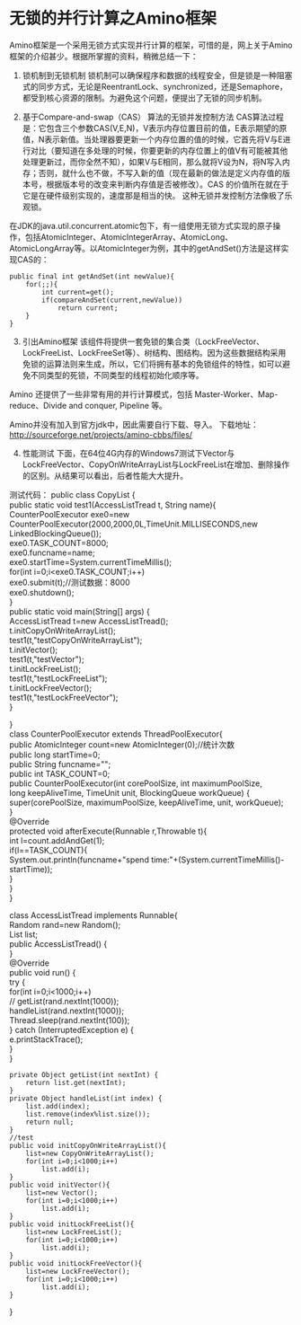 # 无锁的并行计算之Amino框架

Amino框架是一个采用无锁方式实现并行计算的框架，可惜的是，网上关于Amino框架的介绍甚少。根据所掌握的资料，稍微总结一下：

1. 锁机制到无锁机制
锁机制可以确保程序和数据的线程安全，但是锁是一种阻塞式的同步方式，无论是ReentrantLock、synchronized，还是Semaphore，都受到核心资源的限制。为避免这个问题，便提出了无锁的同步机制。

2. 基于Compare-and-swap（CAS） 算法的无锁并发控制方法
CAS算法过程是：它包含三个参数CAS(V,E,N)，V表示内存位置目前的值，E表示期望的原值，N表示新值。当处理器要更新一个内存位置的值的时候，它首先将V与E进行对比（要知道在多处理的时候，你要更新的内存位置上的值V有可能被其他处理更新过，而你全然不知），如果V与E相同，那么就将V设为N，将N写入内存；否则，就什么也不做，不写入新的值（现在最新的做法是定义内存值的版本号，根据版本号的改变来判断内存值是否被修改）。CAS 的价值所在就在于它是在硬件级别实现的，速度那是相当的快。
这种无锁并发控制方法像极了乐观锁。

在JDK的java.util.concurrent.atomic包下，有一组使用无锁方式实现的原子操作，包括AtomicInteger、AtomicIntegerArray、AtomicLong、AtomicLongArray等。以AtomicInteger为例，其中的getAndSet()方法是这样实现CAS的：

```
public final int getAndSet(int newValue){  
    for(;;){  
        int current=get();  
        if(compareAndSet(current,newValue))  
            return current;  
    }  
}  
```

3. 引出Amino框架
该组件将提供一套免锁的集合类（LockFreeVector、LockFreeList、LockFreeSet等）、树结构、图结构。因为这些数据结构采用免锁的运算法则来生成，所以，它们将拥有基本的免锁组件的特性，如可以避免不同类型的死锁，不同类型的线程初始化顺序等。 

Amino 还提供了一些非常有用的并行计算模式，包括 Master-Worker、Map-reduce、Divide and conquer, Pipeline 等。 

Amino并没有加入到官方jdk中，因此需要自行下载、导入。
下载地址：http://sourceforge.net/projects/amino-cbbs/files/

4. 性能测试
下面，在64位4G内存的Windows7测试下Vector与LockFreeVector、CopyOnWriteArrayList与LockFreeList在增加、删除操作的区别。从结果可以看出，后者性能大大提升。

测试代码：
public class CopyList {  
    public static void test1(AccessListTread t, String name){  
        CounterPoolExecutor exe0=new CounterPoolExecutor(2000,2000,0L,TimeUnit.MILLISECONDS,new LinkedBlockingQueue<Runnable>());  
        exe0.TASK_COUNT=8000;  
        exe0.funcname=name;  
        exe0.startTime=System.currentTimeMillis();  
        for(int i=0;i<exe0.TASK_COUNT;i++)  
            exe0.submit(t);//测试数据：8000  
        exe0.shutdown();  
    }  
    public static void main(String[] args) {  
        AccessListTread t=new AccessListTread();  
        t.initCopyOnWriteArrayList();  
        test1(t,"testCopyOnWriteArrayList");  
        t.initVector();  
        test1(t,"testVector");  
        t.initLockFreeList();  
        test1(t,"testLockFreeList");  
        t.initLockFreeVector();  
        test1(t,"testLockFreeVector");  
    }  
      
}  
class CounterPoolExecutor extends ThreadPoolExecutor{  
    public AtomicInteger count=new AtomicInteger(0);//统计次数  
    public long startTime=0;  
    public String funcname="";  
    public int TASK_COUNT=0;  
    public CounterPoolExecutor(int corePoolSize, int maximumPoolSize,  
            long keepAliveTime, TimeUnit unit, BlockingQueue<Runnable> workQueue) {  
        super(corePoolSize, maximumPoolSize, keepAliveTime, unit, workQueue);  
    }  
    @Override  
    protected void afterExecute(Runnable r,Throwable t){  
        int l=count.addAndGet(1);  
        if(l==TASK_COUNT){  
            System.out.println(funcname+"spend time:"+(System.currentTimeMillis()-startTime));  
        }  
    }  
}  
  
  
  
class AccessListTread implements Runnable{  
    Random rand=new Random();  
    List list;  
    public AccessListTread() {  
    }  
    @Override  
    public void run() {  
        try {  
            for(int i=0;i<1000;i++)  
//              getList(rand.nextInt(1000));  
                handleList(rand.nextInt(1000));  
            Thread.sleep(rand.nextInt(100));  
        } catch (InterruptedException e) {  
            e.printStackTrace();  
        }  
    }  
  
    private Object getList(int nextInt) {  
        return list.get(nextInt);  
    }  
    private Object handleList(int index) {  
        list.add(index);  
        list.remove(index%list.size());  
        return null;  
    }  
    //test  
    public void initCopyOnWriteArrayList(){  
        list=new CopyOnWriteArrayList();  
        for(int i=0;i<1000;i++)  
            list.add(i);  
    }  
    public void initVector(){  
        list=new Vector();  
        for(int i=0;i<1000;i++)  
            list.add(i);  
    }  
    public void initLockFreeList(){  
        list=new LockFreeList();  
        for(int i=0;i<1000;i++)  
            list.add(i);  
    }  
    public void initLockFreeVector(){  
        list=new LockFreeVector();  
        for(int i=0;i<1000;i++)  
            list.add(i);  
    }  
}  